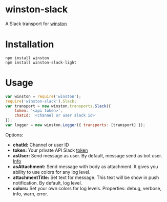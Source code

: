 # winston-slack
A Slack transport for [winston](https://github.com/winstonjs/winston)
# Installation
```
npm install winston
npm install winston-slack-light
```
# Usage
``` js
var winston = require('winston');
require('winston-slack').Slack;
var transport = new winston.transports.Slack({
    token: '<api token>',
    chatId: '<channel or user slack id>'
});
var logger = new winston.Logger({ transports: [transport] });
```
Options:
* __chatId:__ Channel or user ID
* __token:__ Your private API Slack [token](https://get.slack.help/hc/en-us/articles/215770388-Creating-and-regenerating-API-tokens)
* __asUser:__ Send message as user. By default, message send as bot user. [Info](https://api.slack.com/methods/chat.postMessage#authorship)
* __asAttachment:__ Send message with body as attachment. It gives you ability to use colors for any log level.
* __attachmentTitle:__ Set text for message. This text will be show in push notification. By default, log level.
* __colors:__ Set your own colors for log levels. Properties: debug, verbose, info, warn, error.